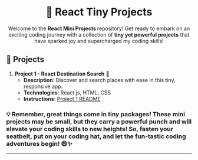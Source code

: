 
<h1 align="center">🌟 React Tiny Projects</h1>

<p align="center">Welcome to the <strong>React Mini Projects </strong>repository! Get ready to embark on an exciting coding journey with a collection of <strong>tiny yet powerful projects</strong> that have sparked joy and supercharged my coding skills!</p>


## 🚀 Projects

1. **Project 1 - React Destination Search** 🌟
   - **Description**: Discover and search places with ease in this tiny, responsive app.
   - **Technologies**: React.js, HTML, CSS
   - **Instructions**: [Project 1 README]([project1/README.md](https://github.com/UmakanthKaspa/ReactMiniProjects/tree/main/react-destination-search#readme))


### 💡 Remember, great things come in <strong>tiny packages</strong>! These mini projects may be small, but they carry a <strong>powerful punch</strong> and will elevate your coding skills to new heights! So, fasten your seatbelt, put on your coding hat, and let the <strong>fun-tastic coding adventures</strong> begin! 😄✨

---

